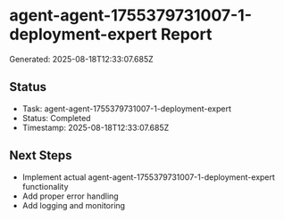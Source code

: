 # agent-agent-1755379731007-1-deployment-expert Report

Generated: 2025-08-18T12:33:07.685Z

## Status
- Task: agent-agent-1755379731007-1-deployment-expert
- Status: Completed
- Timestamp: 2025-08-18T12:33:07.685Z

## Next Steps
- Implement actual agent-agent-1755379731007-1-deployment-expert functionality
- Add proper error handling
- Add logging and monitoring
